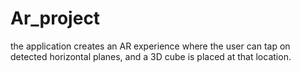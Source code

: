 # Ar_project
the application creates an AR experience where the user can tap on detected horizontal planes, and a 3D cube is placed at that location.
